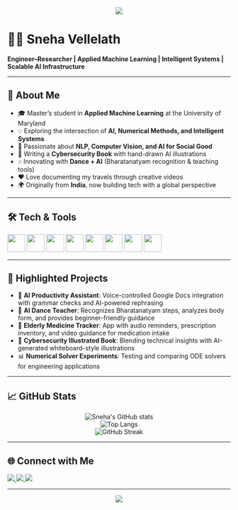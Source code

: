 <div align="center">
  <img src="https://capsule-render.vercel.app/api?type=waving&color=gradient&height=200&section=header&text=Hi%20👋,%20I'm%20Sneha!&fontSize=45&animation=fadeIn&fontAlignY=40" />
</div>

# 👩‍💻 Sneha Vellelath  

**Engineer–Researcher | Applied Machine Learning | Intelligent Systems | Scalable AI Infrastructure**

---

## 🚀 About Me  

- 🎓 Master’s student in **Applied Machine Learning** at the University of Maryland  
- 💡 Exploring the intersection of **AI, Numerical Methods, and Intelligent Systems**  
- 🤖 Passionate about **NLP, Computer Vision, and AI for Social Good**  
- 🧠 Writing a **Cybersecurity Book** with hand-drawn AI illustrations  
- 🎶 Innovating with **Dance + AI** (Bharatanatyam recognition & teaching tools)  
- ❤️ Love documenting my travels through creative videos  
- 🌍 Originally from **India**, now building tech with a global perspective  

---

## 🛠️ Tech & Tools  

<p align="left">
  <img src="https://cdn.jsdelivr.net/gh/devicons/devicon/icons/python/python-original.svg" width="40" />
  <img src="https://cdn.jsdelivr.net/gh/devicons/devicon/icons/pytorch/pytorch-original.svg" width="40" />
  <img src="https://cdn.jsdelivr.net/gh/devicons/devicon/icons/tensorflow/tensorflow-original.svg" width="40" />
  <img src="https://cdn.jsdelivr.net/gh/devicons/devicon/icons/react/react-original.svg" width="40" />
  <img src="https://cdn.jsdelivr.net/gh/devicons/devicon/icons/javascript/javascript-original.svg" width="40" />
  <img src="https://cdn.jsdelivr.net/gh/devicons/devicon/icons/nodejs/nodejs-original.svg" width="40" />
  <img src="https://cdn.jsdelivr.net/gh/devicons/devicon/icons/docker/docker-original.svg" width="40" />
  <img src="https://cdn.jsdelivr.net/gh/devicons/devicon/icons/git/git-original.svg" width="40" />
</p>

---

## 🌟 Highlighted Projects  

- 📑 **AI Productivity Assistant**: Voice-controlled Google Docs integration with grammar checks and AI-powered rephrasing  
- 💃 **AI Dance Teacher**: Recognizes Bharatanatyam steps, analyzes body form, and provides beginner-friendly guidance  
- 💊 **Elderly Medicine Tracker**: App with audio reminders, prescription inventory, and video guidance for medication intake  
- 📘 **Cybersecurity Illustrated Book**: Blending technical insights with AI-generated whiteboard-style illustrations  
- 📊 **Numerical Solver Experiments**: Testing and comparing ODE solvers for engineering applications  

---

## 📈 GitHub Stats  

<div align="center">
  
![Sneha's GitHub stats](https://github-readme-stats.vercel.app/api?username=vellsneha&show_icons=true&theme=radical)  
![Top Langs](https://github-readme-stats.vercel.app/api/top-langs/?username=vellsneha&layout=compact&theme=radical)  
![GitHub Streak](https://streak-stats.demolab.com?user=vellsneha&theme=radical)  

</div>

---

## 🌐 Connect with Me  

<p align="left">
  <a href="https://www.linkedin.com/in/your-linkedin/">
    <img src="https://img.shields.io/badge/LinkedIn-blue?logo=linkedin&logoColor=white" />
  </a>
  <a href="mailto:your-email@example.com">
    <img src="https://img.shields.io/badge/Email-red?logo=gmail&logoColor=white" />
  </a>
  <a href="https://twitter.com/your-twitter">
    <img src="https://img.shields.io/badge/Twitter-black?logo=twitter&logoColor=white" />
  </a>
</p>

---

<div align="center">
  <img src="https://capsule-render.vercel.app/api?type=waving&color=gradient&height=120&section=footer" />
</div>
